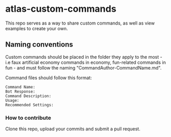 # atlas-custom-commands
This repo serves as a way to share custom commands, as well as view examples to create your own.

## Naming conventions
Custom commands should be placed in the folder they apply to the most - i.e faux artificial economy commands in economy, fun-related commands in fun - and must follow the naming "CommandAuthor-CommandName.md".

Command files should follow this format:
```
Command Name:
Bot Response:
Command Description:
Usage:
Recommended Settings:
```

### How to contribute
Clone this repo, upload your commits and submit a pull request.

